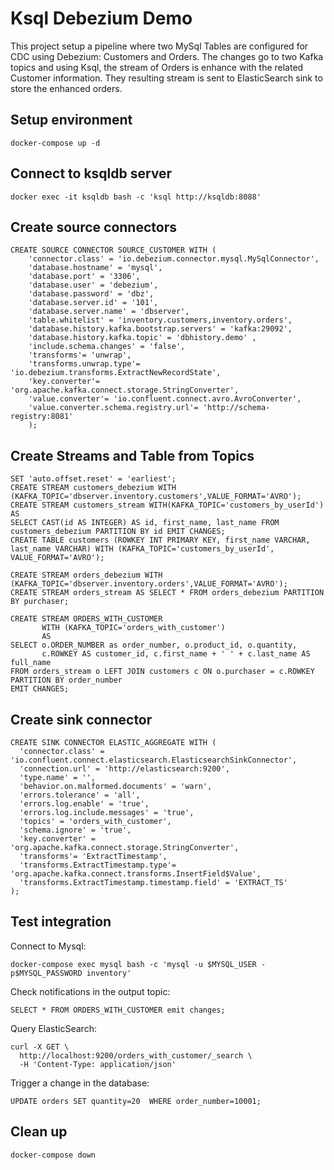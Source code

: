 # Ksql Debezium Demo

This project setup a pipeline where two MySql Tables are configured for CDC using Debezium: Customers and Orders. The changes go to two Kafka topics and using Ksql, the stream of Orders is enhance with the related Customer information. They resulting stream is sent to ElasticSearch sink to store the enhanced orders.

## Setup environment

    docker-compose up -d

## Connect to ksqldb server

    docker exec -it ksqldb bash -c 'ksql http://ksqldb:8088'

## Create source connectors

```
CREATE SOURCE CONNECTOR SOURCE_CUSTOMER WITH (
    'connector.class' = 'io.debezium.connector.mysql.MySqlConnector',
    'database.hostname' = 'mysql',
    'database.port' = '3306',
    'database.user' = 'debezium',
    'database.password' = 'dbz',
    'database.server.id' = '101',
    'database.server.name' = 'dbserver',
    'table.whitelist' = 'inventory.customers,inventory.orders',
    'database.history.kafka.bootstrap.servers' = 'kafka:29092',
    'database.history.kafka.topic' = 'dbhistory.demo' ,
    'include.schema.changes' = 'false',
    'transforms'= 'unwrap',
    'transforms.unwrap.type'= 'io.debezium.transforms.ExtractNewRecordState',
    'key.converter'= 'org.apache.kafka.connect.storage.StringConverter',
    'value.converter'= 'io.confluent.connect.avro.AvroConverter',
    'value.converter.schema.registry.url'= 'http://schema-registry:8081'
    );
```

## Create Streams and Table from Topics

```
SET 'auto.offset.reset' = 'earliest';
CREATE STREAM customers_debezium WITH (KAFKA_TOPIC='dbserver.inventory.customers',VALUE_FORMAT='AVRO');
CREATE STREAM customers_stream WITH(KAFKA_TOPIC='customers_by_userId') AS 
SELECT CAST(id AS INTEGER) AS id, first_name, last_name FROM customers_debezium PARTITION BY id EMIT CHANGES;
CREATE TABLE customers (ROWKEY INT PRIMARY KEY, first_name VARCHAR, last_name VARCHAR) WITH (KAFKA_TOPIC='customers_by_userId', VALUE_FORMAT='AVRO');

CREATE STREAM orders_debezium WITH (KAFKA_TOPIC='dbserver.inventory.orders',VALUE_FORMAT='AVRO');
CREATE STREAM orders_stream AS SELECT * FROM orders_debezium PARTITION BY purchaser;

CREATE STREAM ORDERS_WITH_CUSTOMER
       WITH (KAFKA_TOPIC='orders_with_customer')
       AS
SELECT o.ORDER_NUMBER as order_number, o.product_id, o.quantity,
       c.ROWKEY AS customer_id, c.first_name + ' ' + c.last_name AS full_name
FROM orders_stream o LEFT JOIN customers c ON o.purchaser = c.ROWKEY
PARTITION BY order_number
EMIT CHANGES;
```

## Create sink connector

```
CREATE SINK CONNECTOR ELASTIC_AGGREGATE WITH (
  'connector.class' = 'io.confluent.connect.elasticsearch.ElasticsearchSinkConnector',
  'connection.url' = 'http://elasticsearch:9200',
  'type.name' = '',
  'behavior.on.malformed.documents' = 'warn',
  'errors.tolerance' = 'all',
  'errors.log.enable' = 'true',
  'errors.log.include.messages' = 'true',
  'topics' = 'orders_with_customer',
  'schema.ignore' = 'true',
  'key.converter' = 'org.apache.kafka.connect.storage.StringConverter',
  'transforms'= 'ExtractTimestamp',
  'transforms.ExtractTimestamp.type'= 'org.apache.kafka.connect.transforms.InsertField$Value',
  'transforms.ExtractTimestamp.timestamp.field' = 'EXTRACT_TS'
);
```

## Test integration

Connect to Mysql:

    docker-compose exec mysql bash -c 'mysql -u $MYSQL_USER -p$MYSQL_PASSWORD inventory'

Check notifications in the output topic:

    SELECT * FROM ORDERS_WITH_CUSTOMER emit changes;

Query ElasticSearch:

```
curl -X GET \
  http://localhost:9200/orders_with_customer/_search \
  -H 'Content-Type: application/json'
```

Trigger a change in the database:

    UPDATE orders SET quantity=20  WHERE order_number=10001;

## Clean up

    docker-compose down

